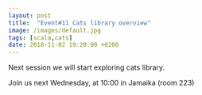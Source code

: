 ```yaml
---
layout: post
title:  "Event#11 Cats library overview"
image: /images/default.jpg
tags: [scala,cats]
date: 2018-11-02 19:20:00 +0200
---
```


Next session we will start exploring cats library. []()

Join us next Wednesday, at 10:00 in Jamaika (room 223)